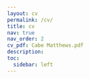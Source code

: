 ```yaml
---
layout: cv
permalink: /cv/
title: cv
nav: true
nav_order: 2
cv_pdf: Cabe Matthews.pdf
description:
toc:
  sidebar: left
---
```


